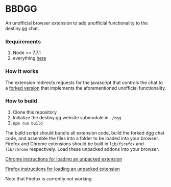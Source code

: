 # BBDGG

An unofficial browser extension to add unofficial functionality to the destiny.gg chat.

### Requirements

1. Node >= 7.7.1
1. everything [here](https://github.com/blushies/chat-gui#requirements)

### How it works

The extension redirects requests for the javascript that controls the chat to a [forked version](https://github.com/blushies/chat-gui) that implements the aforementioned unofficial functionality.

### How to build

1. Clone this repository
1. Initialize the destiny.gg website submodule in `./dgg`
1. `npm run build`

The build script should bundle all extension code, build the forked dgg chat code, and assemble the files into a folder to be loaded into your browser. Firefox and Chrome extensions should be built in `lib/firefox` and `lib/chrome` respectively. Load these unpacked addons into your browser.

[Chrome instructions for loading an unpacked extension](https://developer.chrome.com/extensions/getstarted#unpacked)

[Firefox instructions for loading an unpacked extension](https://developer.mozilla.org/en-US/Add-ons/WebExtensions/Temporary_Installation_in_Firefox)


Note that Firefox is currently not working.
